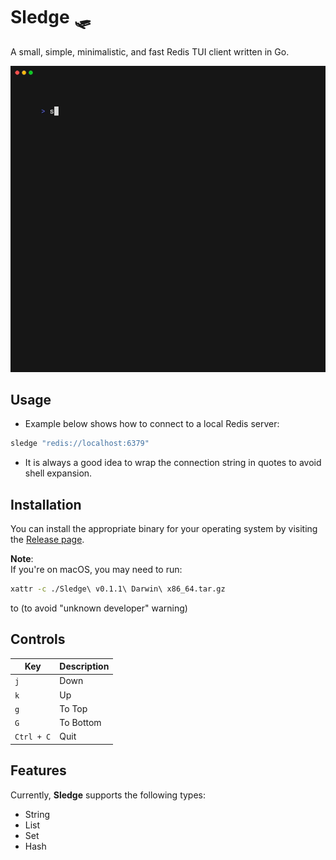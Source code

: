 # Sledge 🛷

A small, simple, minimalistic, and fast Redis TUI client written in Go.

<p align="center">
  <img src="./assets/demo.gif" width="700"/>
</p>

## Usage

- Example below shows how to connect to a local Redis server:

```sh
sledge "redis://localhost:6379"
```
- It is always a good idea to wrap the connection string in quotes to avoid shell expansion.


## Installation

You can install the appropriate binary for your operating system by visiting the [Release page](https://github.com/somnek/sledge/releases/).

**Note**:  
If you're on macOS, you may need to run:

```sh
xattr -c ./Sledge\ v0.1.1\ Darwin\ x86_64.tar.gz
```

to (to avoid "unknown developer" warning)

## Controls

| Key        | Description |
| ---------- | ----------- |
| `j`        | Down        |
| `k`        | Up          |
| `g`        | To Top      |
| `G`        | To Bottom   |
| `Ctrl + C` | Quit        |

## Features

Currently, **Sledge** supports the following types:

- String
- List
- Set
- Hash
